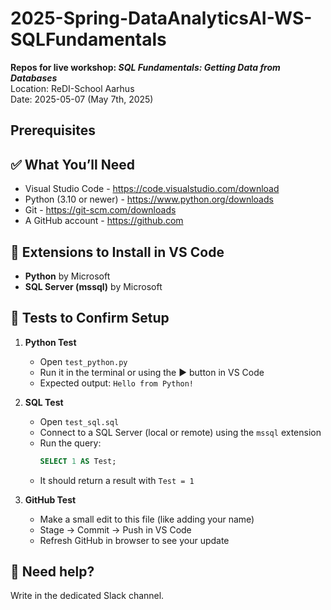 # 2025-Spring-DataAnalyticsAI-WS-SQLFundamentals
**Repos for live workshop: <i>SQL Fundamentals: Getting Data from Databases</i>** <br/>
Location: ReDI-School Aarhus <br/>
Date: 2025-05-07 (May 7th, 2025)

## Prerequisites

## ✅ What You’ll Need

- Visual Studio Code - https://code.visualstudio.com/download
- Python (3.10 or newer) - https://www.python.org/downloads
- Git - https://git-scm.com/downloads
- A GitHub account - https://github.com

## 🧩 Extensions to Install in VS Code

- **Python** by Microsoft
- **SQL Server (mssql)** by Microsoft

## 🧪 Tests to Confirm Setup

1. **Python Test**
    - Open `test_python.py`
    - Run it in the terminal or using the ▶️ button in VS Code
    - Expected output: `Hello from Python!`

2. **SQL Test**
    - Open `test_sql.sql`
    - Connect to a SQL Server (local or remote) using the `mssql` extension
    - Run the query:
      ```sql
      SELECT 1 AS Test;
      ```
    - It should return a result with `Test = 1`

3. **GitHub Test**
    - Make a small edit to this file (like adding your name)
    - Stage → Commit → Push in VS Code
    - Refresh GitHub in browser to see your update

## 🧠 Need help?

Write in the dedicated Slack channel.
